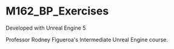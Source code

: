 # M162_BP_Exercises

Developed with Unreal Engine 5

Professor Rodney Figueroa's Intermediate Unreal Engine course.
